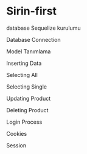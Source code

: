 # Sirin-first
database
Sequelize kurulumu

Database Connection

Model Tanımlama

Inserting Data

Selecting All

Selecting Single

Updating Product

Deleting Product

Login Process

Cookies 

Session
